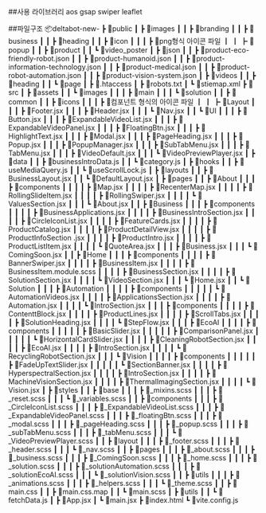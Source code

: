 ##사용 라이브러리
aos
gsap
swiper
leaflet

##파일구조
📦deltabot-new-
 ┣ 📂public
 ┃ ┣ 📂images
 ┃ ┃ ┣ 📂branding
 ┃ ┃ ┣ 📂business
 ┃ ┃ ┣ 📂heading
 ┃ ┃ ┣ 📂icon
 ┃ ┃ ┃ ┣ 📜png형식 아이콘 파일
 ┃ ┃ ┣ 📂popup
 ┃ ┃ ┣ 📂product
 ┃ ┃ ┗ 📂video_poster
 ┃ ┣ 📂json
 ┃ ┃ ┣ 📜product-eco-friendly-robot.json
 ┃ ┃ ┣ 📜product-humanoid.json
 ┃ ┃ ┣ 📜product-information-technology.json
 ┃ ┃ ┣ 📜product-medical.json
 ┃ ┃ ┣ 📜product-robot-automation.json
 ┃ ┃ ┣ 📜product-vision-system.json
 ┃ ┣ 📂videos
 ┃ ┃ ┣ 📂heading
 ┃ ┃ ┗ 📂page
 ┃ ┣ 📜.htaccess
 ┃ ┣ 📜robots.txt
 ┃ ┗ 📜stiemap.xml
 ┣ 📂src
 ┃ ┣ 📂assets
 ┃ ┃ ┗ 📂images
 ┃ ┃ ┃ ┣ 📂main
 ┃ ┃ ┃ ┗ 📂solution
 ┃ ┃ ┣ 📂common
 ┃ ┃ ┣ 📂icons
 ┃ ┃ ┃ ┣ 📜컴포넌트 형식의 아이콘 파일
 ┃ ┃ ┣ 📂Layout
 ┃ ┃ ┃ ┣ 📜Footer.jsx
 ┃ ┃ ┃ ┣ 📜Header.jsx
 ┃ ┃ ┃ ┗ 📜Nav.jsx
 ┃ ┃ ┗ 📂UI
 ┃ ┃ ┃ ┣ 📜Button.jsx
 ┃ ┃ ┃ ┣ 📜ExpandableVideoList.jsx
 ┃ ┃ ┃ ┣ 📜ExpandableVideoPanel.jsx
 ┃ ┃ ┃ ┣ 📜FloatingBtn.jsx
 ┃ ┃ ┃ ┣ 📜HighlightText.jsx
 ┃ ┃ ┃ ┣ 📜Modal.jsx
 ┃ ┃ ┃ ┣ 📜PageHeading.jsx
 ┃ ┃ ┃ ┣ 📜Popup.jsx
 ┃ ┃ ┃ ┣ 📜PopupManager.jsx
 ┃ ┃ ┃ ┣ 📜SubTabMenu.jsx
 ┃ ┃ ┃ ┣ 📜TabMenu.jsx
 ┃ ┃ ┃ ┣ 📜VideoDefault.jsx
 ┃ ┃ ┃ ┗ 📜VideoPreviewPlayer.jsx
 ┃ ┣ 📂data
 ┃ ┃ ┣ 📜businessIntroData.js
 ┃ ┃ ┗ 📜category.js
 ┃ ┣ 📂hooks
 ┃ ┃ ┣ 📜useMediaQuery.js
 ┃ ┃ ┗ 📜useScrollLock.js
 ┃ ┣ 📂layouts
 ┃ ┃ ┣ 📜BusinessLayout.jsx
 ┃ ┃ ┗ 📜DefaultLayout.jsx
 ┃ ┣ 📂pages
 ┃ ┃ ┣ 📂About
 ┃ ┃ ┃ ┣ 📂components
 ┃ ┃ ┃ ┃ ┣ 📜Map.jsx
 ┃ ┃ ┃ ┃ ┣ 📜RecenterMap.jsx
 ┃ ┃ ┃ ┃ ┣ 📜RollingSlideItem.jsx
 ┃ ┃ ┃ ┃ ┣ 📜RollingSwiper.jsx
 ┃ ┃ ┃ ┃ ┗ 📜ValuesSection.jsx
 ┃ ┃ ┃ ┗ 📜About.jsx
 ┃ ┃ ┣ 📂Business
 ┃ ┃ ┃ ┣ 📂components
 ┃ ┃ ┃ ┃ ┣ 📜BusinessApplications.jsx
 ┃ ┃ ┃ ┃ ┣ 📜BusinessIntroSection.jsx
 ┃ ┃ ┃ ┃ ┣ 📜CircleIconList.jsx
 ┃ ┃ ┃ ┃ ┣ 📜FeatureCards.jsx
 ┃ ┃ ┃ ┃ ┣ 📜ProductCatalog.jsx
 ┃ ┃ ┃ ┃ ┣ 📜ProductDetailView.jsx
 ┃ ┃ ┃ ┃ ┣ 📜ProductInfoSection .jsx
 ┃ ┃ ┃ ┃ ┣ 📜ProductIntro.jsx
 ┃ ┃ ┃ ┃ ┣ 📜ProductListItem.jsx
 ┃ ┃ ┃ ┃ ┗ 📜QuoteArea.jsx
 ┃ ┃ ┃ ┣ 📜Business.jsx
 ┃ ┃ ┃ ┗ 📜ComingSoon.jsx
 ┃ ┃ ┣ 📂Home
 ┃ ┃ ┃ ┣ 📂components
 ┃ ┃ ┃ ┃ ┣ 📜BannerSwiper.jsx
 ┃ ┃ ┃ ┃ ┣ 📜BusinessItem.jsx
 ┃ ┃ ┃ ┃ ┣ 📜BusinessItem.module.scss
 ┃ ┃ ┃ ┃ ┣ 📜BusinessSection.jsx
 ┃ ┃ ┃ ┃ ┣ 📜SolutionSection.jsx
 ┃ ┃ ┃ ┃ ┗ 📜VideoSection.jsx
 ┃ ┃ ┃ ┗ 📜Home.jsx
 ┃ ┃ ┗ 📂Solution
 ┃ ┃ ┃ ┣ 📂Automation
 ┃ ┃ ┃ ┃ ┣ 📂components
 ┃ ┃ ┃ ┃ ┃ ┗ 📜AutomationVideos.jsx
 ┃ ┃ ┃ ┃ ┣ 📜ApplicationsSection.jsx
 ┃ ┃ ┃ ┃ ┣ 📜Automation.jsx
 ┃ ┃ ┃ ┃ ┗ 📜IntroSection.jsx
 ┃ ┃ ┃ ┣ 📂components
 ┃ ┃ ┃ ┃ ┣ 📜ContenttBlock.jsx
 ┃ ┃ ┃ ┃ ┣ 📜ProductLines.jsx
 ┃ ┃ ┃ ┃ ┣ 📜ScrollTabs.jsx
 ┃ ┃ ┃ ┃ ┣ 📜SolutionHeading.jsx
 ┃ ┃ ┃ ┃ ┗ 📜StepFlow.jsx
 ┃ ┃ ┃ ┣ 📂EcoAI
 ┃ ┃ ┃ ┃ ┣ 📂components
 ┃ ┃ ┃ ┃ ┃ ┣ 📜BasicSlider.jsx
 ┃ ┃ ┃ ┃ ┃ ┣ 📜ComparisonPanel.jsx
 ┃ ┃ ┃ ┃ ┃ ┗ 📜HorizontalCardSlider.jsx
 ┃ ┃ ┃ ┃ ┣ 📜CleaningRobotSection.jsx
 ┃ ┃ ┃ ┃ ┣ 📜EcoAI.jsx
 ┃ ┃ ┃ ┃ ┣ 📜IntroSection.jsx
 ┃ ┃ ┃ ┃ ┗ 📜RecyclingRobotSection.jsx
 ┃ ┃ ┃ ┗ 📂Vision
 ┃ ┃ ┃ ┃ ┣ 📂components
 ┃ ┃ ┃ ┃ ┃ ┣ 📜FadeUpTextSlider.jsx
 ┃ ┃ ┃ ┃ ┃ ┗ 📜SectionBanner.jsx
 ┃ ┃ ┃ ┃ ┣ 📜HyperspectralSection.jsx
 ┃ ┃ ┃ ┃ ┣ 📜IntroSection.jsx
 ┃ ┃ ┃ ┃ ┣ 📜MachineVisionSection.jsx
 ┃ ┃ ┃ ┃ ┣ 📜ThermalImagingSection.jsx
 ┃ ┃ ┃ ┃ ┗ 📜Vision.jsx
 ┃ ┣ 📂styles
 ┃ ┃ ┣ 📂base
 ┃ ┃ ┃ ┣ 📜_mixins.scss
 ┃ ┃ ┃ ┣ 📜_reset.scss
 ┃ ┃ ┃ ┗ 📜_variables.scss
 ┃ ┃ ┣ 📂components
 ┃ ┃ ┃ ┣ 📜_CircleIconList.scss
 ┃ ┃ ┃ ┣ 📜_ExpandableVideoList.scss
 ┃ ┃ ┃ ┣ 📜_ExpandableVideoPanel.scss
 ┃ ┃ ┃ ┣ 📜_floatingBtn.scss
 ┃ ┃ ┃ ┣ 📜_modal.scss
 ┃ ┃ ┃ ┣ 📜_pageHeading.scss
 ┃ ┃ ┃ ┣ 📜_popup.scss
 ┃ ┃ ┃ ┣ 📜_subTabMenu.scss
 ┃ ┃ ┃ ┣ 📜_tabMenu.scss
 ┃ ┃ ┃ ┗ 📜_VideoPreviewPlayer.scss
 ┃ ┃ ┣ 📂layout
 ┃ ┃ ┃ ┣ 📜_footer.scss
 ┃ ┃ ┃ ┣ 📜_header.scss
 ┃ ┃ ┃ ┗ 📜_nav.scss
 ┃ ┃ ┣ 📂pages
 ┃ ┃ ┃ ┣ 📜_about.scss
 ┃ ┃ ┃ ┣ 📜_business.scss
 ┃ ┃ ┃ ┣ 📜_ComingSoon.scss
 ┃ ┃ ┃ ┣ 📜_home.scss
 ┃ ┃ ┃ ┣ 📜_solution.scss
 ┃ ┃ ┃ ┣ 📜_solutionAutomation.scss
 ┃ ┃ ┃ ┣ 📜_solutionEcoAI.scss
 ┃ ┃ ┃ ┗ 📜_solutionVision.scss
 ┃ ┃ ┣ 📂utils
 ┃ ┃ ┃ ┣ 📜_animations.scss
 ┃ ┃ ┃ ┣ 📜_helpers.scss
 ┃ ┃ ┃ ┗ 📜_theme.scss
 ┃ ┃ ┣ 📜main.css
 ┃ ┃ ┣ 📜main.css.map
 ┃ ┃ ┗ 📜main.scss
 ┃ ┣ 📂utils
 ┃ ┃ ┗ 📜fetchData.js
 ┃ ┣ 📜App.jsx
 ┃ ┗ 📜main.jsx
 ┣ 📜index.html
 ┗ 📜vite.config.js
